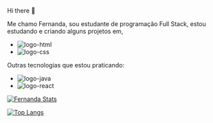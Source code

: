  Hi there 🤗
 
 Me chamo Fernanda, sou estudante de programação Full Stack, estou estudando e criando alguns projetos em,
 
 - <img src="https://img.shields.io/badge/HTML-239120?style=for-the-badge&logo=html5&logoColor=white" alt="logo-html"/>
 - <img src="https://img.shields.io/badge/CSS-239120?&style=for-the-badge&logo=css3&logoColor=white" alt="logo-css"/>
 
 Outras tecnologias que estou praticando:
 
 - <img src="https://img.shields.io/badge/JavaScript-F7DF1E?style=for-the-badge&logo=javascript&logoColor=black" alt="logo-java"/>
 - <img src="https://img.shields.io/badge/React-20232A?style=for-the-badge&logo=react&logoColor=61DAFB" alt="logo-react"/>
 
 [![Fernanda Stats](https://github-readme-stats.vercel.app/api?username=ferpantoja)](https://github.com/anuraghazra/github-readme-stats)
 
 [![Top Langs](https://github-readme-stats.vercel.app/api/top-langs/?username=Ferpantoja)](https://github.com/anuraghazra/github-readme-stats)
